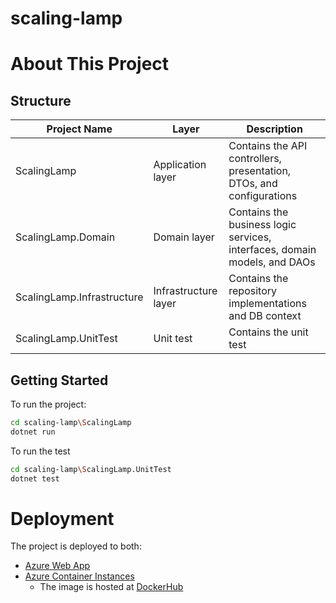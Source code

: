 # scaling-lamp

# About This Project
## Structure
| Project Name | Layer | Description |
| ------------ | ----- | ----------- |
| ScalingLamp | Application layer | Contains the API controllers, presentation, DTOs, and configurations |
| ScalingLamp.Domain | Domain layer | Contains the business logic services, interfaces, domain models, and DAOs |
| ScalingLamp.Infrastructure | Infrastructure layer | Contains the repository implementations and DB context |
| ScalingLamp.UnitTest | Unit test | Contains the unit test |

## Getting Started
To run the project:
``` bash
cd scaling-lamp\ScalingLamp
dotnet run
```

To run the test
``` bash
cd scaling-lamp\ScalingLamp.UnitTest
dotnet test
```

# Deployment
The project is deployed to both:
- [Azure Web App](https://scaling-lamp-1.azurewebsites.net)
- [Azure Container Instances](http://20.6.4.170/)
  - The image is hosted at [DockerHub](https://hub.docker.com/repository/docker/weisong0908/scaling-lamp)
